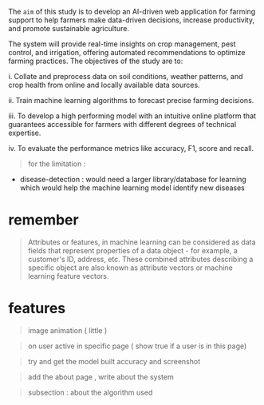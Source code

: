 The `aim` of this study is to develop an AI-driven web application for farming support to help
farmers make data-driven decisions, increase productivity, and promote sustainable agriculture.

The system will provide real-time insights on crop management, pest control, and irrigation,
offering automated recommendations to optimize farming practices.
The objectives of the study are to:

i. Collate and preprocess data on soil conditions, weather patterns, and crop health from
online and locally available data sources.

ii. Train machine learning algorithms to forecast precise farming decisions.

iii. To develop a high performing model with an intuitive online platform that guarantees
accessible for farmers with different degrees of technical expertise.

iv. To evaluate the performance metrics like accuracy, F1, score and recall.


> for the limitation : 
 - disease-detection :  would need a larger library/database for learning which would help the machine learning model identify new diseases 
 


# remember
> Attributes or features, in machine learning can be considered as data fields that represent properties of a data object - for example, a customer's ID, address, etc. These combined attributes describing a specific object are also known as attribute vectors or machine learning feature vectors.

# features
> image animation ( little )

> on user active in specific page ( show true if a user is in this page)

> try and get the model built accuracy and screenshot

> add the about page , write about the system 

> subsection : about the algorithm used 
